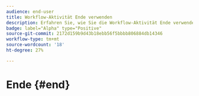 ```yaml
---
audience: end-user
title: Workflow-Aktivität Ende verwenden
description: Erfahren Sie, wie Sie die Workflow-Aktivität Ende verwenden
badge: label="Alpha" type="Positive"
source-git-commit: 2172d159b9d43b18ebb56f5bbbb806884db14346
workflow-type: tm+mt
source-wordcount: '18'
ht-degree: 27%

---
```



# Ende {#end}
